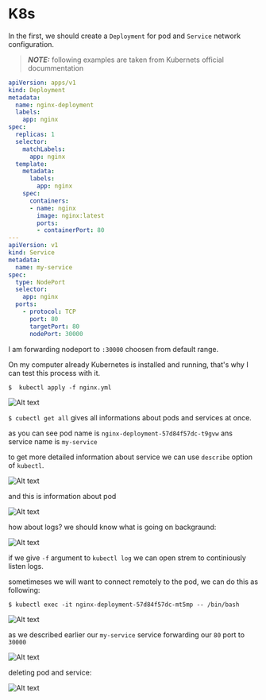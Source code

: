 # K8s

In the first, we should create a ```Deployment``` for pod and ```Service``` network configuration.

> **_NOTE:_**  following examples are taken from Kubernets official docummentation

```yml
apiVersion: apps/v1
kind: Deployment
metadata:
  name: nginx-deployment
  labels:
    app: nginx
spec:
  replicas: 1
  selector:
    matchLabels:
      app: nginx
  template:
    metadata:
      labels:
        app: nginx
    spec:
      containers:
      - name: nginx
        image: nginx:latest
        ports:
        - containerPort: 80
---
apiVersion: v1
kind: Service
metadata:
  name: my-service
spec:
  type: NodePort
  selector:
    app: nginx
  ports:
    - protocol: TCP
      port: 80
      targetPort: 80
      nodePort: 30000
```
I am forwarding nodeport to ```:30000``` choosen from default range.

On my computer already Kubernetes is installed and running, that's why I can test this process with it.

```$  kubectl apply -f nginx.yml```

![Alt text](../assets/kubectl_aply.png)

```$ cubectl get all``` gives all informations about pods and services at once.

as you can see pod name is ```nginx-deployment-57d84f57dc-t9gvw``` ans service name is ```my-service```

to get more detailed information about service we can use ```describe``` option of ```kubectl```.

![Alt text](../assets/describe_service.png)

and this is information about pod

![Alt text](../assets/describe_pod.png)

how about logs? we should know what is going on backgraund:

![Alt text](../assets/kubectl_logs.png)

if we give ```-f``` argument to ```kubectl log``` we can open strem to continiously listen logs. 

sometimeses we will want to connect remotely to the pod, 
we can do this as following:

```$ kubectl exec -it nginx-deployment-57d84f57dc-mt5mp -- /bin/bash```

![Alt text](../assets/pod_log.png)

as we described earlier our ```my-service``` service forwarding our ```80``` port to ```30000```  

![Alt text](../assets/pod_nginx.png)

deleting pod and service:

![Alt text](../assets/deletion.png)